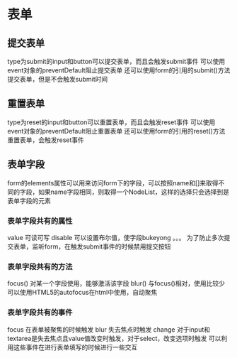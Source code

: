 # 表单
## 提交表单
type为submit的input和button可以提交表单，而且会触发submit事件
可以使用event对象的preventDefault阻止提交表单
还可以使用form的引用的submit()方法提交表单，但是不会触发submit时间

## 重置表单
type为reset的input和button可以重置表单，而且会触发reset事件
可以使用event对象的preventDefault阻止重置表单
还可以使用form的引用的reset()方法重置表单，会触发reset事件

## 表单字段
form的elements属性可以用来访问form下的字段，可以按照name和[]来取得不同的字段，如果name字段相同，则取得一个NodeList，这样的选择只会选择到是表单字段的元素
### 表单字段共有的属性
value 可读可写
disable 可以设置布尔值，使字段bukeyong
。。。
为了防止多次提交表单，监听form，在触发submit事件的时候禁用提交按钮

### 表单字段共有的方法
focus() 对某一个字段使用，能够激活该字段
blur() 与focus()相对，使用比较少
可以使用HTML5的autofocus在html中使用，自动聚焦

### 表单字段共有的事件
focus  在表单被聚焦的时候触发
blur   失去焦点时触发
change 对于input和textarea是失去焦点且value值改变时触发，对于select，改变选项时触发
可以利用这些事件在进行表单填写的时候进行一些交互

